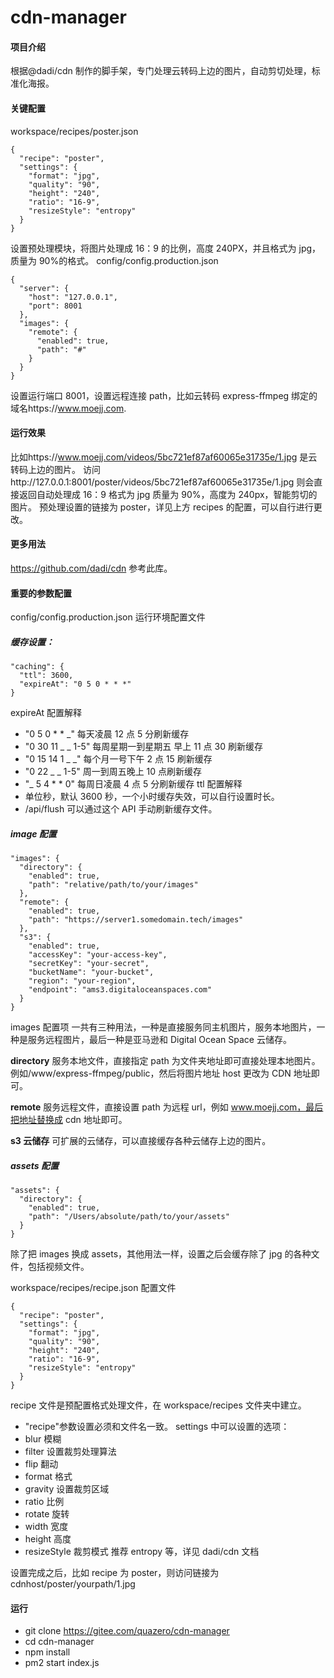 # cdn-manager

#### 项目介绍

根据@dadi/cdn 制作的脚手架，专门处理云转码上边的图片，自动剪切处理，标准化海报。

#### 关键配置

workspace/recipes/poster.json

```
{
  "recipe": "poster",
  "settings": {
    "format": "jpg",
    "quality": "90",
    "height": "240",
    "ratio": "16-9",
    "resizeStyle": "entropy"
  }
}
```

设置预处理模块，将图片处理成 16：9 的比例，高度 240PX，并且格式为 jpg，质量为 90%的格式。
config/config.production.json

```
{
  "server": {
    "host": "127.0.0.1",
    "port": 8001
  },
  "images": {
    "remote": {
      "enabled": true,
      "path": "#"
    }
  }
}
```

设置运行端口 8001，设置远程连接 path，比如云转码 express-ffmpeg 绑定的域名https://www.moejj.com.

#### 运行效果

比如https://www.moejj.com/videos/5bc721ef87af60065e31735e/1.jpg 是云转码上边的图片。
访问http://127.0.0.1:8001/poster/videos/5bc721ef87af60065e31735e/1.jpg 则会直接返回自动处理成 16：9 格式为 jpg 质量为 90%，高度为 240px，智能剪切的图片。
预处理设置的链接为 poster，详见上方 recipes 的配置，可以自行进行更改。

#### 更多用法

https://github.com/dadi/cdn 参考此库。

#### 重要的参数配置

config/config.production.json 运行环境配置文件

##### 缓存设置：

```
"caching": {
  "ttl": 3600,
  "expireAt": "0 5 0 * * *"
}
```

expireAt 配置解释

- "0 5 0 \* \* \_" 每天凌晨 12 点 5 分刷新缓存
- "0 30 11 \_ \_ 1-5" 每周星期一到星期五 早上 11 点 30 刷新缓存
- "0 15 14 1 \_ \_" 每个月一号下午 2 点 15 刷新缓存
- "0 22 \_ \_ 1-5" 周一到周五晚上 10 点刷新缓存
- "\_ 5 4 \* \* 0" 每周日凌晨 4 点 5 分刷新缓存
  ttl 配置解释
- 单位秒，默认 3600 秒，一个小时缓存失效，可以自行设置时长。
- /api/flush 可以通过这个 API 手动刷新缓存文件。

##### image 配置

```
"images": {
  "directory": {
    "enabled": true,
    "path": "relative/path/to/your/images"
  },
  "remote": {
    "enabled": true,
    "path": "https://server1.somedomain.tech/images"
  },
  "s3": {
    "enabled": true,
    "accessKey": "your-access-key",
    "secretKey": "your-secret",
    "bucketName": "your-bucket",
    "region": "your-region",
    "endpoint": "ams3.digitaloceanspaces.com"
  }
}
```

images 配置项
一共有三种用法，一种是直接服务同主机图片，服务本地图片，一种是服务远程图片，最后一种是亚马逊和 Digital Ocean Space 云储存。

**directory**
服务本地文件，直接指定 path 为文件夹地址即可直接处理本地图片。例如/www/express-ffmpeg/public，然后将图片地址 host 更改为 CDN 地址即可。

**remote**
服务远程文件，直接设置 path 为远程 url，例如 www.moejj.com，最后把地址替换成 cdn 地址即可。

**s3 云储存**
可扩展的云储存，可以直接缓存各种云储存上边的图片。

##### assets 配置

```
"assets": {
  "directory": {
    "enabled": true,
    "path": "/Users/absolute/path/to/your/assets"
  }
}
```

除了把 images 换成 assets，其他用法一样，设置之后会缓存除了 jpg 的各种文件，包括视频文件。

workspace/recipes/recipe.json 配置文件

```
{
  "recipe": "poster",
  "settings": {
    "format": "jpg",
    "quality": "90",
    "height": "240",
    "ratio": "16-9",
    "resizeStyle": "entropy"
  }
}
```

recipe 文件是预配置格式处理文件，在 workspace/recipes 文件夹中建立。

- "recipe"参数设置必须和文件名一致。
  settings 中可以设置的选项：
- blur 模糊
- filter 设置裁剪处理算法
- flip 翻动
- format 格式
- gravity 设置裁剪区域
- ratio 比例
- rotate 旋转
- width 宽度
- height 高度
- resizeStyle 裁剪模式 推荐 entropy
  等，详见 dadi/cdn 文档

设置完成之后，比如 recipe 为 poster，则访问链接为 cdnhost/poster/yourpath/1.jpg

#### 运行

- git clone https://gitee.com/quazero/cdn-manager
- cd cdn-manager
- npm install
- pm2 start index.js
